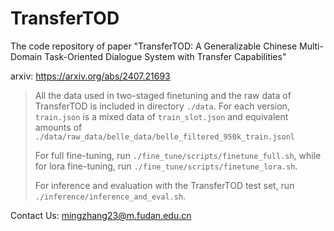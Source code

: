 # TransferTOD
The code repository of paper "TransferTOD: A Generalizable Chinese Multi-Domain Task-Oriented Dialogue System with Transfer Capabilities"

arxiv: https://arxiv.org/abs/2407.21693

> All the data used in two-staged finetuning and the raw data of TransferTOD is included in directory `./data`. For each version, `train.json` is a mixed data of `train_slot.json` and equivalent amounts of `./data/raw_data/belle_data/belle_filtered_950k_train.jsonl`
>
> For full fine-tuning, run `./fine_tune/scripts/finetune_full.sh`, while for lora fine-tuning, run `./fine_tune/scripts/finetune_lora.sh`.
>
> For inference and evaluation with the TransferTOD test set, run `./inference/inference_and_eval.sh`.

Contact Us:
mingzhang23@m.fudan.edu.cn
